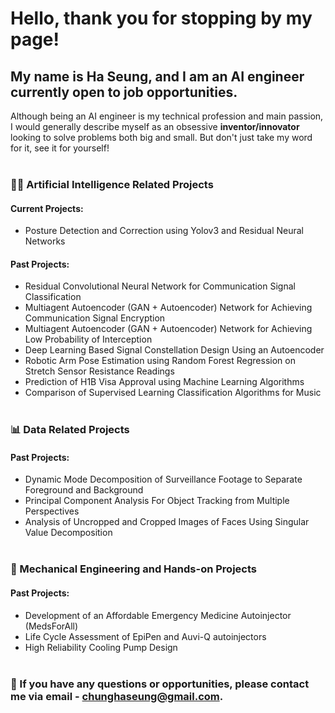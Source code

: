 # Hello, thank you for stopping by my page!

## My name is Ha Seung, and I am an AI engineer currently open to job opportunities.
Although being an AI engineer is my technical profession and main passion, I would generally describe myself as an obsessive **inventor/innovator** looking to solve problems both big and small. But don't just take my word for it, see it for yourself!
<br/><br/>
### 👨‍💻 Artificial Intelligence Related Projects
#### Current Projects:
- Posture Detection and Correction using Yolov3 and Residual Neural Networks  
  
#### Past Projects:
- Residual Convolutional Neural Network for Communication Signal Classification
- Multiagent Autoencoder (GAN + Autoencoder) Network for Achieving Communication Signal Encryption
- Multiagent Autoencoder (GAN + Autoencoder) Network for Achieving Low Probability of Interception
- Deep Learning Based Signal Constellation Design Using an Autoencoder
- Robotic Arm Pose Estimation using Random Forest Regression on Stretch Sensor Resistance Readings
- Prediction of H1B Visa Approval using Machine Learning Algorithms
- Comparison of Supervised Learning Classification Algorithms for Music
<br/><br/>
### 📊 Data Related Projects
#### Past Projects:
- Dynamic Mode Decomposition of Surveillance Footage to Separate Foreground and Background
- Principal Component Analysis For Object Tracking from Multiple Perspectives
- Analysis of Uncropped and Cropped Images of Faces Using Singular Value Decomposition
<br/><br/>
### 📐 Mechanical Engineering and Hands-on Projects
#### Past Projects:
- Development of an Affordable Emergency Medicine Autoinjector (MedsForAll)
- Life Cycle Assessment of EpiPen and Auvi-Q autoinjectors
- High Reliability Cooling Pump Design
<br/><br/>
### 💬 If you have any questions or opportunities, please contact me via email - chunghaseung@gmail.com.
